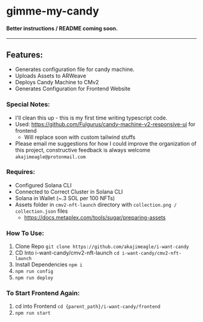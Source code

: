 # gimme-my-candy
#### Better instructions / README coming soon.

---

## Features:
- Generates configuration file for candy machine.
- Uploads Assets to ARWeave
- Deploys Candy Machine to CMv2
- Generates Configuration for Frontend Website

### Special Notes:
- I'll clean this up - this is my first time writing typescript code.
- Used: https://github.com/Fulgurus/candy-machine-v2-responsive-ui for frontend
  - Will replace soon with custom tailwind stuffs
- Please email me suggestions for how I could improve the organization of this project, constructive feedback is always welcome 
  `akajimeagle@protonmail.com` 
### Requires:
- Configured Solana CLI
- Connected to Correct Cluster in Solana CLI
- Solana in Wallet (~.3 SOL per 100 NFTs)
- Assets folder in `cmv2-nft-launch` directory with `collection.png / collection.json` files
  - https://docs.metaplex.com/tools/sugar/preparing-assets

### How To Use:
1. Clone Repo `git clone https://github.com/akajimeagle/i-want-candy`
2. CD Into i-want-candy/cmv2-nft-launch `cd i-want-candy/cmv2-nft-launch`
3. Install Dependencies `npm i`
4. `npm run config `
5. `npm run deploy`


### To Start Frontend Again:
1. cd into Frontend `cd {parent_path}/i-want-candy/frontend`
2. `npm run start`
